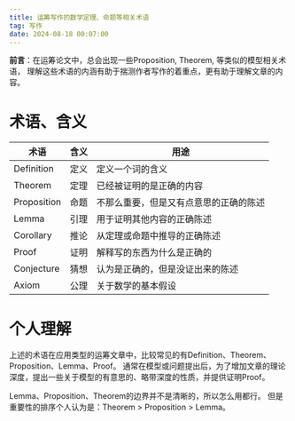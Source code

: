 ```yaml
---
title: 运筹写作的数学定理、命题等相关术语
tag: 写作
date: 2024-08-18 00:07:00
---
```


**前言**：在运筹论文中，总会出现一些Proposition, Theorem, 等类似的模型相关术语，
理解这些术语的内涵有助于揣测作者写作的着重点，更有助于理解文章的内容。

# 术语、含义
| 术语        | 含义 | 用途                                   |
| ----------- | ---- | -------------------------------------- |
| Definition  | 定义 | 定义一个词的含义                       |
| Theorem     | 定理 | 已经被证明的是正确的内容               |
| Proposition | 命题 | 不那么重要，但是又有点意思的正确的陈述 |
| Lemma       | 引理 | 用于证明其他内容的正确陈述             |
| Corollary   | 推论 | 从定理或命题中推导的正确陈述           |
| Proof       | 证明 | 解释写的东西为什么是正确的             |
| Conjecture  | 猜想 | 认为是正确的，但是没证出来的陈述       |
| Axiom       | 公理 | 关于数学的基本假设                     |

# 个人理解
上述的术语在应用类型的运筹文章中，比较常见的有Definition、Theorem、Proposition、Lemma、Proof。
通常在模型或问题提出后，为了增加文章的理论深度，提出一些关于模型的有意思的、略带深度的性质，并提供证明Proof。

Lemma、Proposition、Theorem的边界并不是清晰的，所以怎么用都行。
但是重要性的排序个人认为是：Theorem > Proposition > Lemma。